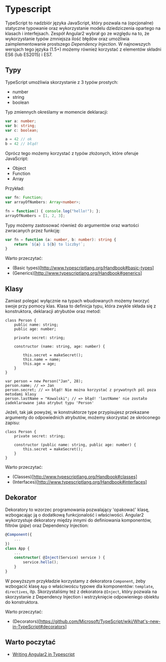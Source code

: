 # Typescript

TypeScript to nadzbiór języka JavaScript, który pozwala na (opcjonalne) statyczne typowanie oraz wykorzystanie modelu dziedziczenia opartego na klasach i interfejsach.
Zespół Angular2 wybrał go ze względu na to, że wykorzystanie typów zmniejsza ilość błędów oraz umożliwia zaimplementowanie prostszego *Dependency Injection*. 
W najnowszych wersjach tego języka (1.5+) możemy również korzystać z elementów składni ES6 (lub ES2015) i ES7.

## Typy

TypeScript umożliwia skorzystanie z 3 typów prostych:

* number
* string
* boolean

Typ zmiennych określamy w momencie deklaracji:
```typescript
var a: number;
var b: string;
var c: boolean;

a = 42 // ok
b = 42 // błąd!
```

Oprócz tego możemy korzystać z typów złożonych, które oferuje JavaScript:

* Object
* Function
* Array

Przykład:

```typescript
var fn: Function;
var arrayOfNumbers: Array<number>;

fn = function() { console.log("hello!"); };
arrayOfNumbers = [1, 2, 3];
```

Typy możemy zastosować również do argumentów oraz wartości zwracanych przez funkcję:

```typescript
var fn = function (a: number, b: number): string {
    return `${a} i ${b} to liczby!`;
}
```

Warto przeczytać:

* (Basic types)[http://www.typescriptlang.org/Handbook#basic-types]
* (Generics)[http://www.typescriptlang.org/Handbook#generics]

## Klasy

Zamiast polegać wyłącznie na typach wbudowanych możemy tworzyć swoje przy pomocy klas. 
Klasa to definicja typu, która zwykle składa się z konstruktora, deklaracji atrybutów oraz metod:

```typescipt
class Person {
    public name: string;
    public age: number;
    
    private secret: string;
     
    constructor (name: string, age: number) {
        
        this.secret = makeSecret();
        this.name = name;
        this.age = age;
    } 
}

var person = new Person("Jan", 28);
person.name; // => Jan 
person.secret; // => błąd! Nie można korzystać z prywatnych pól poza metodami klasy
person.lastName = "Kowalski"; // => błąd! 'lastName' nie zostało zadeklarowane jako atrybut typu 'Person'
```

Jeżeli, tak jak powyżej, w konstruktorze type przypisujesz przekazane argumenty do odpowiednich atrybutów, możemy skorzystać ze skróconego zapisu:
 
```typescipt
class Person {
    private secret: string;
     
    constructor (public name: string, public age: number) {
        this.secret = makeSecret();
    } 
}
```

Warto przeczytać:

* (Classes)[http://www.typescriptlang.org/Handbook#classes]
* (Interfaces)[http://www.typescriptlang.org/Handbook#interfaces]


## Dekorator

Dekoratory to wzorzec programowania pozwalający 'opakować' klasę, wzbogacając ją o dodatkową funkcjonalość i właściwości. 
Angular2 wykorzystuje dekoratory między innymi do definiowania komponentów, filtrów (*pipe*) oraz Dependency Injection:


```typescript
@Component({
    ...
})
class App {
    ...
    constructor( @Inject(Service) service ) {
        service.hello();
    }
}
```

W powyższym przykładzie korzystamy z dekoratora `Component`, żeby wzbogacić klasę `App` o właściwoścu typowe dla komponentów: `template`, `directives`, itp.
Skorzystaliśmy też z dekoratora `@Inject`, który pozwala na skorzystanie z Dependency Injection i wstrzyknięcie odpowieniego obiektu do konstruktora.

Warto przeczytać:

* (Decorators)[https://github.com/Microsoft/TypeScript/wiki/What's-new-in-TypeScript#decorators]
## Warto poczytać

* [Writing Angular2 in Typescript](http://victorsavkin.com/post/123555572351/writing-angular-2-in-typescript)